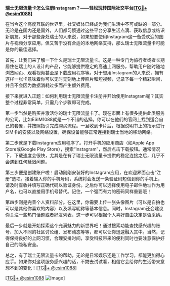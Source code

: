 **瑞士无限流量卡怎么注册Instagram？——轻松玩转国际社交平台[[TG💪+ @esim1088](https://t.me/s/esim1088)]**

在当今这个高度互联的世界里，社交媒体已经成为我们生活中不可或缺的一部分。无论是在国内还是国外，人们都习惯通过这些平台分享生活点滴、获取信息或结识新朋友。对于那些身处瑞士的人来说，如果想要使用Instagram这一备受欢迎的图片与视频分享应用，但又苦于没有合适的本地网络支持，那么瑞士无限流量卡可能是你的最佳选择。

首先，让我们来了解一下什么是瑞士无限流量卡。这是一种专门为旅行者或者长期居住在瑞士的人设计的产品，它能够提供稳定的高速上网服务，帮助用户随时随地浏览网页、观看视频甚至是下载应用程序等。对于想用Instagram的人来说，拥有这样一张卡意味着你可以无时无刻地上传照片和短视频，记录下每一个精彩瞬间，并且不会因为数据消耗过多而产生额外费用。

接下来就进入正题：如何利用瑞士无限流量卡注册并开始使用Instagram呢？其实整个过程非常简单，只需几个步骤即可完成。

第一步当然是购买并激活你的瑞士无限流量卡了。现在市面上有很多提供此类服务的公司，比如ESIM1088就是一个不错的选择。你可以在他们的官网上找到适合自己的套餐，并按照指引完成购买流程。一旦收到卡片后，根据说明书上的指示进行SIM卡的安装以及网络设置，确保设备能够正常连接到瑞士当地的移动网络。

第二步就是下载Instagram应用程序了。打开手机的应用商店（如Apple App Store或Google Play Store），搜索“Instagram”，然后点击下载按钮。通常情况下，下载速度会很快，尤其是在有了瑞士无限流量卡提供的稳定连接之后，几乎不会遇到任何延迟问题。

第三步便是创建账户啦！启动刚刚安装好的Instagram应用，在欢迎界面点击“注册”选项。接着输入你的手机号码，系统将会发送一条验证码短信到你的手机上，请及时查收并填写正确代码以验证身份。之后你可以选择使用电子邮件地址作为用户名，也可以直接用手机号替代。记住，一个强而有力的密码同样重要哦！

第四步则是完善个人资料部分。在这里，你需要上传一张头像图片（可以是自拍也可以是其他你喜欢的内容）以及填写昵称等基本信息。同时，Instagram还会建议你关注一些热门话题或者好友列表，这一步可以根据个人喜好自由决定是否采纳。

最后一步就是开始探索这个充满魅力的新世界吧！通过搜索功能查找感兴趣的账号、加入不同的社区讨论组、发布动态等等，都可以让你迅速融入其中。当然，记得保持良好的上网习惯，合理安排时间，享受科技带来的便利同时也要注意保护好自己的隐私安全。

总之，有了瑞士无限流量卡的帮助，无论是日常娱乐还是工作学习，都能更加得心应手。如果你对这项服务感兴趣的话，不妨去试试看，相信它会给你的生活带来意想不到的变化！[[TG💪+ @esim1088](https://t.me/s/esim1088)]

[[TG💪+ @esim1088](https://t.me/s/esim1088) ![Image](https://i.postimg.cc/4NQfJmqS/Snipaste-2025-05-13-00-14-12.png)]